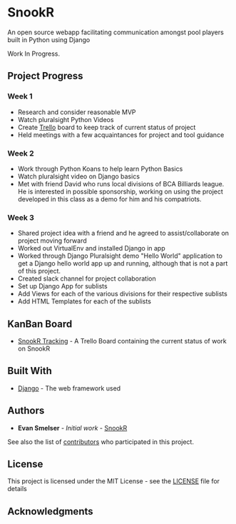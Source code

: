 # SnookR
An open source webapp facilitating communication amongst pool players built in Python using Django

Work In Progress.

## Project Progress

### Week 1

* Research and consider reasonable MVP
* Watch pluralsight Python Videos
* Create [Trello](https://trello.com/b/Rrb3Ud76) board to keep track of current status of project
* Held meetings with a few acquaintances for project and tool guidance 

### Week 2

* Work through Python Koans to help learn Python Basics
* Watch pluralsight video on Django basics
* Met with friend David who runs local divisions of BCA Billiards league. He is interested in possible
   sponsorship, working on using the project developed in this class as a demo for him and his
   compatriots.

### Week 3

* Shared project idea with a friend and he agreed to assist/collaborate on project moving forward
* Worked out VirtualEnv and installed Django in app
* Worked through Django Pluralsight demo "Hello World" application to get a Django hello world app up
   and running, although that is not a part of this project.
* Created slack channel for project collaboration
* Set up Django App for sublists
* Add Views for each of the various divisions for their respective sublists
* Add HTML Templates for each of the sublists


## KanBan Board

* [SnookR Tracking](https://trello.com/b/Rrb3Ud76) - A Trello Board containing the current status of work on SnookR

## Built With

* [Django](https://www.djangoproject.com/) - The web framework used

## Authors

* **Evan Smelser** - *Initial work* - [SnookR](https://github.com/esmelser/SnookR)

See also the list of [contributors](https://github.com/esmelser/SnookR/contributors) who participated in this project.

## License

This project is licensed under the MIT License - see the [LICENSE](LICENSE) file for details

## Acknowledgments


